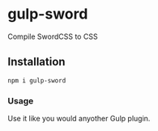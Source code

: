 # gulp-sword
Compile SwordCSS to CSS

## Installation
`npm i gulp-sword`

### Usage
Use it like you would anyother Gulp plugin.